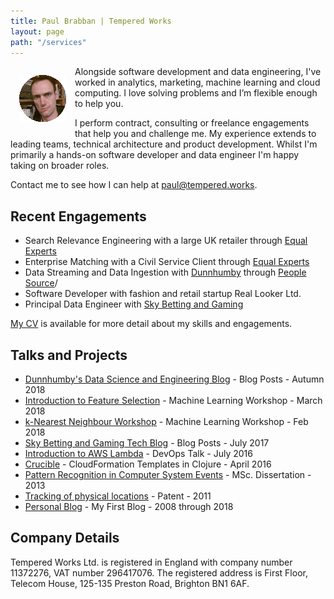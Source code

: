 ```yaml
---
title: Paul Brabban | Tempered Works
layout: page
path: "/services"
---
```


<img style="float: left; padding: 1em;" src="profile_small.gif">

Alongside software development and data engineering,
I've worked in analytics, marketing, machine learning and cloud computing.
I love solving problems and I’m flexible enough to help you.

I perform contract, consulting or freelance engagements that help you and challenge me.
My experience extends to leading teams, technical architecture and product development.
Whilst I'm primarily a hands-on software developer and data engineer I'm happy taking on broader roles.

Contact me to see how I can help at [paul@tempered.works](mailto:paul@tempered.works).

## Recent Engagements

- Search Relevance Engineering with a large UK retailer through [Equal Experts](https://www.equalexperts.com)
- Enterprise Matching with a Civil Service Client through [Equal Experts](https://www.equalexperts.com)
- Data Streaming and Data Ingestion with [Dunnhumby](https://www.dunnhumby.com/) through [People Source](https://www.peoplesource.co.uk)/
- Software Developer with fashion and retail startup Real Looker Ltd.
- Principal Data Engineer with [Sky Betting and Gaming](https://skybetcareers.com/about-us)

[My CV](PaulBrabbanCV.pdf) is available for more detail about my skills and engagements.

## Talks and Projects 

* [Dunnhumby's Data Science and Engineering Blog](https://medium.com/@paul.brabban) - Blog Posts - Autumn 2018
* [Introduction to Feature Selection](https://www.kaggle.com/paulbrabban/intro-to-feature-selection) - Machine Learning Workshop - March 2018
* [k-Nearest Neighbour Workshop](https://github.com/defshef/dojo-knn) - Machine Learning Workshop - Feb 2018
* [Sky Betting and Gaming Tech Blog](https://engineering.skybettingandgaming.com/authors/#paul_brabban) - Blog Posts - July 2017
* [Introduction to AWS Lambda](https://brabster.github.io/talk-awslambda-intro/) - DevOps Talk - July 2016
* [Crucible](https://github.com/brabster/crucible) - CloudFormation Templates in Clojure - April 2016
* [Pattern Recognition in Computer System Events](https://studentnet.cs.manchester.ac.uk/resources/library/thesis_abstracts/MSc12/FullText/Brabban-Paul-fulltext.pdf) - MSc. Dissertation - 2013
* [Tracking of physical locations](https://patents.google.com/patent/US20140051463) - Patent - 2011
* [Personal Blog](https://crossedstreams.com) - My First Blog - 2008 through 2018

## Company Details

Tempered Works Ltd. is registered in England with company number 11372276, VAT number 296417076. The registered address is First Floor, Telecom House, 125-135 Preston Road, Brighton BN1 6AF.